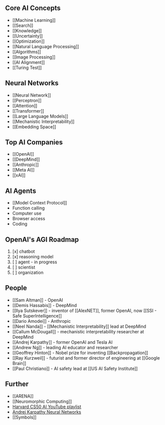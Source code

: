 ## Core AI Concepts
- [[Machine Learning]]
- [[Search]]
- [[Knowledge]]
- [[Uncertainty]]
- [[Optimization]]
- [[Natural Language Processing]]
- [[Algorithms]]
- [[Image Processing]]
- [[AI Alignment]]
- [[Turing Test]]

## Neural Networks
- [[Neural Network]]
- [[Perceptron]]
- [[Attention]]
- [[Transformer]]
- [[Large Language Models]]
- [[Mechanistic Interpretability]]
- [[Embedding Space]]

## Top AI Companies
- [[OpenAI]]
- [[DeepMind]]
- [[Anthropic]]
- [[Meta AI]]
- [[xAI]]

## AI Agents
- [[Model Context Protocol]]
- Function calling
- Computer use
- Browser access
- Coding

## OpenAI's AGI Roadmap
1. [x] chatbot
2. [x] reasoning model
3. [ ] agent - in progress
4. [ ] scientist
5. [ ] organization

## People
- [[Sam Altman]] - OpenAI
- [[Demis Hassabis]] - DeepMind
- [[Ilya Sutskever]] - inventor of [[AlexNET]], former OpenAI, now [[SSI - Safe SuperIntelligence]]
- [[Dario Amodei]] - Anthropic
- [[Neel Nanda]] - [[Mechanistic Interpretability]] lead at DeepMind
- [[Callum McDougall]] - mechanistic interpretability researcher at DeepMind
- [[Andrej Karpathy]] - former OpenAI and Tesla AI
- [[Andrew Ng]] - leading AI educator and researcher
- [[Geoffrey Hinton]] - Nobel prize for inventing [[Backpropagation]]
- [[Ray Kurzweil]] - futurist and former director of engineering at [[Google Brain]]
- [[Paul Christiano]] - AI safety lead at [[US AI Safety Institute]]

## Further
- [[ARENA]]
- [[Neuromorphic Computing]]
- [Harvard CS50 AI YouTube playlist](https://www.youtube.com/playlist?list=PLhQjrBD2T382Nz7z1AEXmioc27axa19Kv)
- [Andrej Karpathy Neural Networks](https://www.youtube.com/watch?v=VMj-3S1tku0&list=PLAqhIrjkxbuWI23v9cThsA9GvCAUhRvKZ)
- [[Symbols]]
